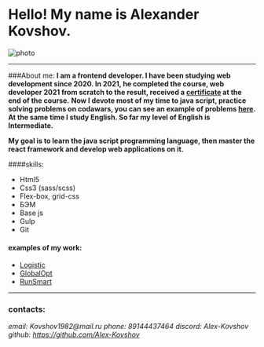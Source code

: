 # Hello! My name is Alexander Kovshov. 
![photo](/rsschool-cv/photo/20200221_131134.jpg)

---
###About me:
**I am a frontend developer. I have been studying web development since 2020. 
In 2021, he completed the course, web developer 2021 from scratch to the result, received a [certificate](https://github.com/Alex-Kovshov/certificate/commit/6b309e6bce01c47a90b154d4b2ffd3a95f4f1734) at the end of the course.** 
**Now I devote most of my time to java script, practice solving problems on codawars, you can see an example of problems [here](https://gist.github.com/Alex-Kovshov).
At the same time I study English. So far my level of English is Intermediate.**

**My goal is to learn the java script programming language, 
then master the react framework and develop web applications on it.**




####skills:
   * Html5 
   * Css3 (sass/scss)
   * Flex-box, grid-css
   * БЭМ
   * Base js
   * Gulp
   * Git

#### examples of my work:
  * [Logistic]( https://alex-kovshov.github.io/logistic/)
  * [GlobalOpt]( https://alex-kovshov.github.io/GlobalOpt/)
  * [RunSmart]( https://alex-kovshov.github.io/puls/)

   ---
   
### contacts:
_email: Kovshov1982@mail.ru_
_phone: 89144437464_
_discord: Alex-Kovshov_
_github: https://github.com/Alex-Kovshov_